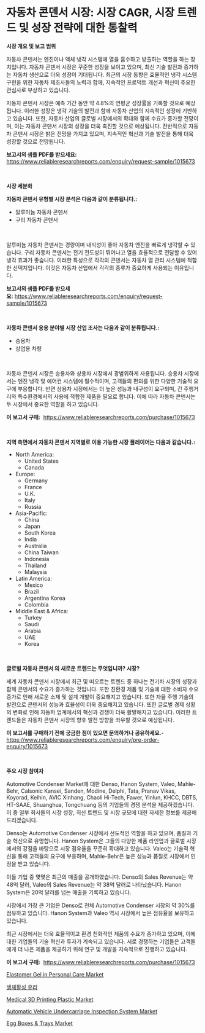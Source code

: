 <p><h1>자동차 콘덴서 시장: 시장 CAGR, 시장 트렌드 및 성장 전략에 대한 통찰력</h1></p><p><strong>시장 개요 및 보고 범위</strong></p>
<p><p>자동차 콘덴서는 엔진이나 액체 냉각 시스템에 열을 흡수하고 방출하는 역할을 하는 장치입니다. 자동차 콘덴서 시장은 꾸준한 성장을 보이고 있으며, 최신 기술 발전과 증가하는 자동차 생산으로 더욱 성장이 기대됩니다. 최근의 시장 동향은 효율적인 냉각 시스템 구현을 위한 자동차 제조사들의 노력과 함께, 지속적인 프로덕트 개선과 혁신이 주요한 관심사로 부상하고 있습니다.</p><p>자동차 콘덴서 시장은 예측 기간 동안 약 4.8%의 연평균 성장률을 기록할 것으로 예상됩니다. 이러한 성장은 냉각 기술의 발전과 함께 자동차 산업의 지속적인 성장에 기반하고 있습니다. 또한, 자동차 산업의 글로벌 시장에서의 확대와 함께 수요가 증가할 전망이며, 이는 자동차 콘덴서 시장의 성장을 더욱 촉진할 것으로 예상됩니다. 전반적으로 자동차 콘덴서 시장은 밝은 전망을 가지고 있으며, 지속적인 혁신과 기술 발전을 통해 더욱 성장할 것으로 전망됩니다.</p></p>
<p><strong>보고서의 샘플 PDF를 받으세요:</strong> <a href="https://www.reliableresearchreports.com/enquiry/request-sample/1015673">https://www.reliableresearchreports.com/enquiry/request-sample/1015673</a></p>
<p>&nbsp;</p>
<p><strong>시장 세분화</strong></p>
<p><strong>자동차 콘덴서 유형별 시장 분석은 다음과 같이 분류됩니다.:</strong></p>
<p><ul><li>알루미늄 자동차 콘덴서</li><li>구리 자동차 콘덴서</li></ul></p>
<p>&nbsp;</p>
<p><p>알루미늄 자동차 콘덴서는 경량이며 내식성이 좋아 자동차 엔진을 빠르게 냉각할 수 있습니다. 구리 자동차 콘덴서는 전기 전도성이 뛰어나고 열을 효율적으로 전달할 수 있어 냉각 효과가 좋습니다. 이러한 특성으로 각각의 콘덴서는 자동차 열 관리 시스템에 적합한 선택지입니다. 이것은 자동차 산업에서 각각의 종류가 중요하게 사용되는 이유입니다.</p></p>
<p><strong>보고서의 샘플 PDF를 받으세요:</strong>&nbsp;<a href="https://www.reliableresearchreports.com/enquiry/request-sample/1015673">https://www.reliableresearchreports.com/enquiry/request-sample/1015673</a></p>
<p>&nbsp;</p>
<p><strong> 자동차 콘덴서 응용 분야별 시장 산업 조사는 다음과 같이 분류됩니다.:</strong></p>
<p><ul><li>승용차</li><li>상업용 차량</li></ul></p>
<p>&nbsp;</p>
<p><p>자동차 콘덴서 시장은 승용차와 상용차 시장에서 광범위하게 사용됩니다. 승용차 시장에서는 엔진 냉각 및 에어컨 시스템에 필수적이며, 고객들의 편의를 위한 다양한 기술적 요구에 부응합니다. 반면 상용차 시장에서는 더 높은 성능과 내구성이 요구되며, 긴 주행거리와 특수환경에서의 사용에 적합한 제품을 필요로 합니다. 이에 따라 자동차 콘덴서는 두 시장에서 중요한 역할을 하고 있습니다.</p></p>
<p><strong>이 보고서 구매:</strong>&nbsp; <a href="https://www.reliableresearchreports.com/purchase/1015673">https://www.reliableresearchreports.com/purchase/1015673</a></p>
<p>&nbsp;</p>
<p><strong>지역 측면에서 자동차 콘덴서 지역별로 이용 가능한 시장 플레이어는 다음과 같습니다.:</strong></p>
<p><ul>
    <li>
        North America:
        <ul>
            <li>United States</li>
            <li>Canada</li>
        </ul>
    </li>
    <li>
        Europe:
        <ul>
            <li>Germany</li>
            <li>France</li>
            <li>U.K.</li>
            <li>Italy</li>
            <li>Russia</li>
        </ul>
    </li>
    <li>
        Asia-Pacific:
        <ul>
            <li>China</li>
            <li>Japan</li>
            <li>South Korea</li>
            <li>India</li>
            <li>Australia</li>
            <li>China Taiwan</li>
            <li>Indonesia</li>
            <li>Thailand</li>
            <li>Malaysia</li>
        </ul>
    </li>
    <li>
        Latin America:
        <ul>
            <li>Mexico</li>
            <li>Brazil</li>
            <li>Argentina Korea</li>
            <li>Colombia</li>
        </ul>
    </li>
    <li>
        Middle East & Africa:
        <ul>
            <li>Turkey</li>
            <li>Saudi</li>
            <li>Arabia</li>
            <li>UAE</li>
            <li>Korea</li>
        </ul>
    </li>
    </ul></p>
<p>&nbsp;</p>
<p><strong>글로벌 자동차 콘덴서 의 새로운 트렌드는 무엇입니까? 시장?</strong></p>
<p><p>세계 자동차 콘덴서 시장에서 최근 및 떠오르는 트렌드 중 하나는 전기차 시장의 성장과 함께 콘덴서의 수요가 증가하는 것입니다. 또한 친환경 제품 및 기술에 대한 소비자 수요 증가로 인해 새로운 소재 및 설계 개발이 중요해지고 있습니다. 또한 자율 주행 기술의 발전으로 콘덴서의 성능과 효율성이 더욱 중요해지고 있습니다. 또한 글로벌 경제 상황의 변화로 인해 자동차 업계에서의 혁신과 경쟁이 더욱 활발해지고 있습니다. 이러한 트렌드들은 자동차 콘덴서 시장의 향후 발전 방향을 좌우할 것으로 예상됩니다.</p></p>
<p><strong>이 보고서를 구매하기 전에 궁금한 점이 있으면 문의하거나 공유하세요.</strong>- <a href="https://www.reliableresearchreports.com/enquiry/pre-order-enquiry/1015673">https://www.reliableresearchreports.com/enquiry/pre-order-enquiry/1015673</a></p>
<p>&nbsp;</p>
<p><strong>주요 시장 참여자</strong></p>
<p><p>Automotive Condenser Market에 대한 Denso, Hanon System, Valeo, Mahle-Behr, Calsonic Kansei, Sanden, Modine, Delphi, Tata, Pranav Vikas, Koyorad, Keihin, AVIC Xinhang, Chaoli Hi-Tech, Fawer, Yinlun, KHCC, DBTS, HT-SAAE, Shuanghua, Tongchuang 등의 기업들의 경쟁 분석을 제공하겠습니다. 이 중 일부 회사들의 시장 성장, 최신 트렌드 및 시장 규모에 대한 자세한 정보를 제공해 드리겠습니다.</p><p>Denso는 Automotive Condenser 시장에서 선도적인 역할을 하고 있으며, 품질과 기술 혁신으로 유명합니다. Hanon System은 그들의 다양한 제품 라인업과 글로벌 시장에서의 강점을 바탕으로 시장 점유율을 꾸준히 확대하고 있습니다. Valeo는 기술적 혁신을 통해 고객들의 요구에 부응하며, Mahle-Behr은 높은 성능과 품질로 시장에서 인정을 받고 있습니다.</p><p>이들 기업 중 몇몇은 최근의 매출을 공개하였습니다. Denso의 Sales Revenue는 약 48억 달러, Valeo의 Sales Revenue는 약 38억 달러로 나타났습니다. Hanon System은 20억 달러를 넘는 매출을 기록하고 있습니다.</p><p>시장에서 가장 큰 기업은 Denso로 전체 Automotive Condenser 시장의 약 30%를 점유하고 있습니다. Hanon System과 Valeo 역시 시장에서 높은 점유율을 보유하고 있습니다.</p><p>최근 시장에서는 더욱 효율적이고 환경 친화적인 제품의 수요가 증가하고 있으며, 이에 대한 기업들의 기술 혁신과 투자가 계속되고 있습니다. 서로 경쟁하는 기업들은 고객들에게 더 나은 제품을 제공하기 위해 연구 및 개발을 지속적으로 진행하고 있습니다.</p></p>
<p><strong>이 보고서 구매:</strong>&nbsp;&nbsp;<a href="https://www.reliableresearchreports.com/purchase/1015673">https://www.reliableresearchreports.com/purchase/1015673</a></p>
<p><p><a href="https://github.com/globismark/Market-Research-Report-List-2/blob/main/elastomer-gel-in-personal-care-market.md">Elastomer Gel in Personal Care Market</a></p><p><a href="https://github.com/vsoq0zknh59/Market-Research-Report-List-1/blob/main/9010240233.md">생체활성 유리</a></p><p><a href="https://github.com/prosalinda88/Market-Research-Report-List-3/blob/main/medical-3d-printing-plastic-market.md">Medical 3D Printing Plastic Market</a></p><p><a href="https://three-jumbo-f6d.notion.site/Automatic-Vehicle-Undercarriage-Inspection-System-Market-Size-Reflecting-a-Forecast-Till-2031-Marke-ee0681fdef4844368b6e3c4adbb0c5e4">Automatic Vehicle Undercarriage Inspection System Market</a></p><p><a href="https://issuu.com/reportprime-2/docs/egg-boxes-trays-market-size-2030.pptx">Egg Boxes & Trays Market</a></p></p>
